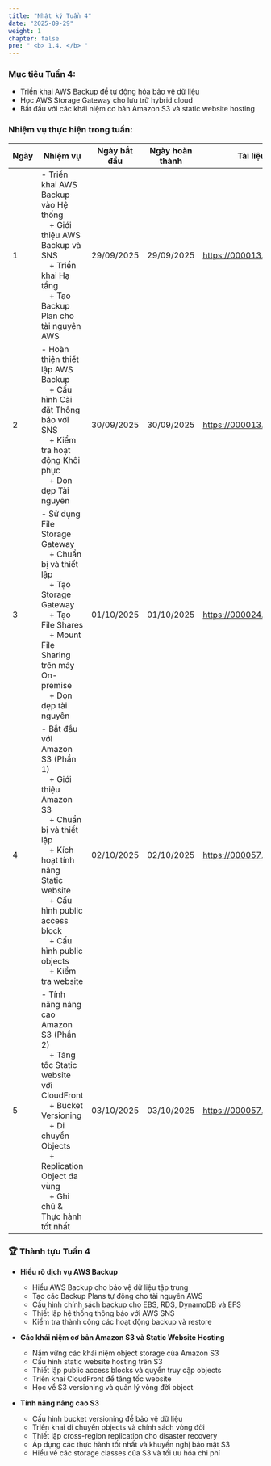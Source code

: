 ```yaml
---
title: "Nhật ký Tuần 4"
date: "2025-09-29"
weight: 1
chapter: false
pre: " <b> 1.4. </b> "
---
```


### Mục tiêu Tuần 4:

* Triển khai AWS Backup để tự động hóa bảo vệ dữ liệu
* Học AWS Storage Gateway cho lưu trữ hybrid cloud
* Bắt đầu với các khái niệm cơ bản Amazon S3 và static website hosting

### Nhiệm vụ thực hiện trong tuần:
| Ngày | Nhiệm vụ | Ngày bắt đầu | Ngày hoàn thành | Tài liệu tham khảo |
| --- | ---- | ---------- | --------------- | ------------------ |
| 1   | - Triển khai AWS Backup vào Hệ thống <br>&emsp;+ Giới thiệu AWS Backup và SNS <br>&emsp;+ Triển khai Hạ tầng <br>&emsp;+ Tạo Backup Plan cho tài nguyên AWS | 29/09/2025 | 29/09/2025 | <https://000013.awsstudygroup.com/> |
| 2   | - Hoàn thiện thiết lập AWS Backup <br>&emsp;+ Cấu hình Cài đặt Thông báo với SNS <br>&emsp;+ Kiểm tra hoạt động Khôi phục <br>&emsp;+ Dọn dẹp Tài nguyên | 30/09/2025 | 30/09/2025 | <https://000013.awsstudygroup.com/> |
| 3   | - Sử dụng File Storage Gateway <br>&emsp;+ Chuẩn bị và thiết lập <br>&emsp;+ Tạo Storage Gateway <br>&emsp;+ Tạo File Shares <br>&emsp;+ Mount File Sharing trên máy On-premise <br>&emsp;+ Dọn dẹp tài nguyên | 01/10/2025 | 01/10/2025 | <https://000024.awsstudygroup.com/> |
| 4   | - Bắt đầu với Amazon S3 (Phần 1) <br>&emsp;+ Giới thiệu Amazon S3 <br>&emsp;+ Chuẩn bị và thiết lập <br>&emsp;+ Kích hoạt tính năng Static website <br>&emsp;+ Cấu hình public access block <br>&emsp;+ Cấu hình public objects <br>&emsp;+ Kiểm tra website | 02/10/2025 | 02/10/2025 | <https://000057.awsstudygroup.com/> |
| 5   | - Tính năng nâng cao Amazon S3 (Phần 2) <br>&emsp;+ Tăng tốc Static website với CloudFront <br>&emsp;+ Bucket Versioning <br>&emsp;+ Di chuyển Objects <br>&emsp;+ Replication Object đa vùng <br>&emsp;+ Ghi chú & Thực hành tốt nhất | 03/10/2025 | 03/10/2025 | <https://000057.awsstudygroup.com/> |


### 🏆 **Thành tựu Tuần 4**

* **Hiểu rõ dịch vụ AWS Backup**
  * Hiểu AWS Backup cho bảo vệ dữ liệu tập trung
  * Tạo các Backup Plans tự động cho tài nguyên AWS
  * Cấu hình chính sách backup cho EBS, RDS, DynamoDB và EFS
  * Thiết lập hệ thống thông báo với AWS SNS
  * Kiểm tra thành công các hoạt động backup và restore

* **Các khái niệm cơ bản Amazon S3 và Static Website Hosting**
  * Nắm vững các khái niệm object storage của Amazon S3
  * Cấu hình static website hosting trên S3
  * Thiết lập public access blocks và quyền truy cập objects
  * Triển khai CloudFront để tăng tốc website
  * Học về S3 versioning và quản lý vòng đời object

* **Tính năng nâng cao S3**
  * Cấu hình bucket versioning để bảo vệ dữ liệu
  * Triển khai di chuyển objects và chính sách vòng đời
  * Thiết lập cross-region replication cho disaster recovery
  * Áp dụng các thực hành tốt nhất và khuyến nghị bảo mật S3
  * Hiểu về các storage classes của S3 và tối ưu hóa chi phí
